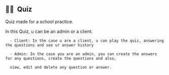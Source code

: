 ## 🧠📝 &nbsp;Quiz

  Quiz made for a school practice. 

  In this Quiz, u can be an admin or a client.

      - Client: In the case u are a client, u can play the quiz, answering the questions and see ur answer history

      - Admin: In the case you are an admin, you can create the answers for any questions, create the questions and also,

      view, edit and delete any question or answer.
